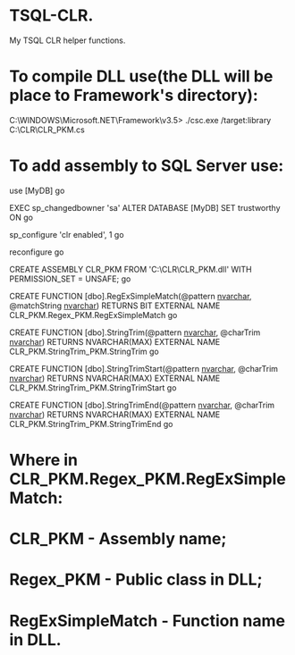 # TSQL-CLR.
My TSQL CLR helper functions.

# To compile DLL use(the DLL will be place to Framework's directory):
C:\WINDOWS\Microsoft.NET\Framework\v3.5> ./csc.exe /target:library C:\CLR\CLR_PKM.cs

# To add assembly to SQL Server use:
use [MyDB]
go

EXEC sp_changedbowner 'sa'
ALTER DATABASE [MyDB] SET trustworthy ON
go

sp_configure 'clr enabled', 1
go

reconfigure
go

CREATE ASSEMBLY CLR_PKM FROM 'C:\CLR\CLR_PKM.dll' WITH PERMISSION_SET = UNSAFE;
go

CREATE FUNCTION [dbo].RegExSimpleMatch(@pattern [nvarchar](max), @matchString [nvarchar](max))
RETURNS BIT
EXTERNAL NAME CLR_PKM.Regex_PKM.RegExSimpleMatch
go

CREATE FUNCTION [dbo].StringTrim(@pattern [nvarchar](max), @charTrim [nvarchar](max))
RETURNS NVARCHAR(MAX)
EXTERNAL NAME CLR_PKM.StringTrim_PKM.StringTrim
go

CREATE FUNCTION [dbo].StringTrimStart(@pattern [nvarchar](max), @charTrim [nvarchar](max))
RETURNS NVARCHAR(MAX)
EXTERNAL NAME CLR_PKM.StringTrim_PKM.StringTrimStart
go

CREATE FUNCTION [dbo].StringTrimEnd(@pattern [nvarchar](max), @charTrim [nvarchar](max))
RETURNS NVARCHAR(MAX)
EXTERNAL NAME CLR_PKM.StringTrim_PKM.StringTrimEnd
go

# Where in CLR_PKM.Regex_PKM.RegExSimpleMatch:
# CLR_PKM - Assembly name;
# Regex_PKM - Public class in DLL;
# RegExSimpleMatch - Function name in DLL.
